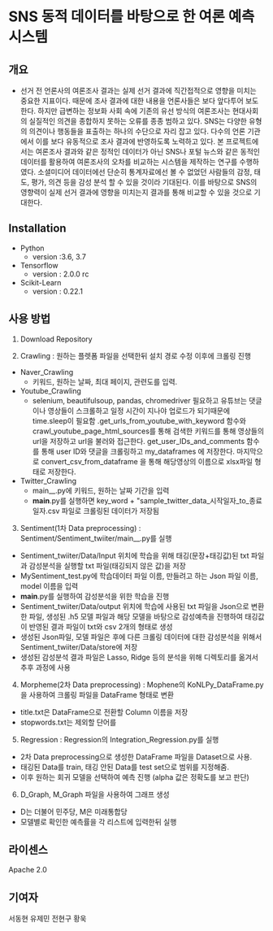 # SNS 동적 데이터를 바탕으로 한 여론 예측 시스템

## 개요
- 선거 전 언론사의 여론조사 결과는 실제 선거 결과에 직간접적으로 영향을 미치는 중요한 지표이다. 때문에 조사 결과에 대한 내용을 언론사들은 보다 앞다투어 보도한다. 하지만 급변하는 정보화 사회 속에 기존의 유선 방식의 여론조사는 현대사회의 실질적인 의견을 종합하지 못하는 오류를 종종 범하고 있다. SNS는 다양한 유형의 의견이나 행동들을 표출하는 하나의 수단으로 자리 잡고 있다. 다수의 언론 기관에서 이를 보다 유동적으로 조사 결과에 반영하도록 노력하고 있다. 본 프로젝트에서는 여론조사 결과와 같은 정적인 데이터가 아닌 SNS나 포털 뉴스와 같은 동적인 데이터를 활용하여 여론조사의 오차를 비교하는 시스템을 제작하는 연구를 수행하였다. 소셜미디어 데이터에선 단순히 통계자료에선 볼 수 없었던 사람들의 감정, 태도, 평가, 의견 등을 감성 분석 할 수 있을 것이라 기대된다. 이를 바탕으로 SNS의 영향력이 실제 선거 결과에 영향을 미치는지 결과를 통해 비교할 수 있을 것으로 기대한다.


## Installation
* Python 
  * version :3.6, 3.7
* Tensorflow
  * version : 2.0.0 rc
* Scikit-Learn
  * version : 0.22.1


## 사용 방법
1. Download Repository 

2. Crawling : 원하는 플렛폼 파일을 선택한뒤 설치 경로 수정 이후에 크롤링 진행
 * Naver_Crawling
   * 키워드, 원하는 날짜, 최대 페이지, 관련도를 입력.
 * Youtube_Crawling
   * selenium, beautifulsoup, pandas, chromedriver 필요하고 유튜브는 댓글이나 영상들이 스크롤하고 일정 시간이 지나야 업로드가 되기때문에 time.sleep이 필요함 .get_urls_from_youtube_with_keyword 함수와 crawl_youtube_page_html_sources를 통해 검색한 키워드를 통해 영상들의 url을 저장하고 url을 불러와 접근한다. get_user_IDs_and_comments 함수를 통해 user ID와 댓글을 크롤링하고 my_dataframes 에 저장한다.  마지막으로 convert_csv_from_dataframe 을 통해 해당영상의 이름으로 xlsx파일 형태로 저장한다.
 * Twitter_Crawling 	
   * main__.py에 키워드, 원하는 날짜 기간을 입력
   * __main__.py를 실행하면 key_word + "sample_twitter_data_시작일자_to_종료일자.csv 파일로 크롤링된 데이터가 저장됨
  
3. Sentiment(1차 Data preprocessing) : Sentiment/Sentiment_twiiter/main__.py를 실행
 - Sentiment_twiiter/Data/Input 위치에 학습을 위해 태깅(문장+태깅값)된 txt 파일과 감성분석을 실행할 txt 파일(태깅되지 않은 값)을 저장
 - MySentiment_test.py에 학습데이터 파일 이름, 만들려고 하는 Json 파일 이름, model 이름을 입력
 - __main__.py를 실행하여 감성분석을 위한 학습을 진행
 - Sentiment_twiiter/Data/output 위치에 학습에 사용된 txt 파일을 Json으로 변환한 파일, 생성된 .h5 모델 파일과 해당 모델을 바탕으로 감성예측을 진행하여 태깅값이 반영된 결과 파일이 txt와 csv 2개의 형태로 생성
 - 생성된 Json파일, 모델 파일은 후에 다른 크롤링 데이터에 대한 감성분석을 위해서 Sentiment_twiiter/Data/store에 저장
 - 생성된 감성분석 결과 파일은 Lasso, Ridge 등의 분석을 위해 디렉토리를 옮겨서 추후 과정에 사용

4. Morpheme(2차 Data preprocessing) : Mophene의 KoNLPy_DataFrame.py을 사용하여 크롤링 파일을 DataFrame 형태로 변환
 - title.txt은 DataFrame으로 전환할 Column 이름을 저장
 - stopwords.txt는 제외할 단어를 

5. Regression : Regression의 Integration_Regression.py를 실행
 - 2차 Data preprocessing으로 생성한 DataFrame 파일을 Dataset으로 사용.
 - 태깅된 Data를 train, 태깅 안된 Data를 test set으로 범위를 지정해줌.
 - 이후 원하는 회귀 모델을 선택하여 예측 진행 (alpha 값은 정확도를 보고 판단)
 
6. D_Graph, M_Graph 파일을 사용하여 그래프 생성
 - D는 더불어 민주당, M은 미래통합당
 - 모델별로 확인한 예측률을 각 리스트에 입력한뒤 실행


## 라이센스
Apache 2.0


## 기여자
서동현
유제민
전현구
황욱
